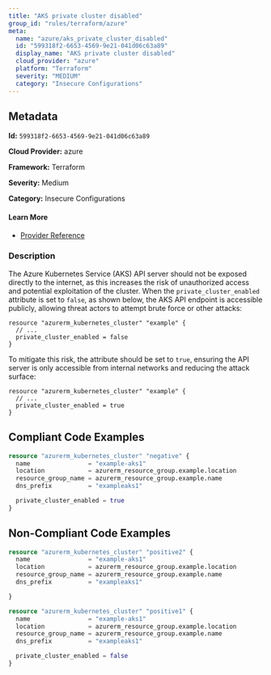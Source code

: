 ```yaml
---
title: "AKS private cluster disabled"
group_id: "rules/terraform/azure"
meta:
  name: "azure/aks_private_cluster_disabled"
  id: "599318f2-6653-4569-9e21-041d06c63a89"
  display_name: "AKS private cluster disabled"
  cloud_provider: "azure"
  platform: "Terraform"
  severity: "MEDIUM"
  category: "Insecure Configurations"
---
```

## Metadata

**Id:** `599318f2-6653-4569-9e21-041d06c63a89`

**Cloud Provider:** azure

**Framework:** Terraform

**Severity:** Medium

**Category:** Insecure Configurations

#### Learn More

 - [Provider Reference](https://registry.terraform.io/providers/hashicorp/azurerm/latest/docs/resources/kubernetes_cluster#private_cluster_enabled)

### Description

 The Azure Kubernetes Service (AKS) API server should not be exposed directly to the internet, as this increases the risk of unauthorized access and potential exploitation of the cluster. When the `private_cluster_enabled` attribute is set to `false`, as shown below, the AKS API endpoint is accessible publicly, allowing threat actors to attempt brute force or other attacks:

```
resource "azurerm_kubernetes_cluster" "example" {
  // ...
  private_cluster_enabled = false
}
```

To mitigate this risk, the attribute should be set to `true`, ensuring the API server is only accessible from internal networks and reducing the attack surface:

```
resource "azurerm_kubernetes_cluster" "example" {
  // ...
  private_cluster_enabled = true
}
```


## Compliant Code Examples
```terraform
resource "azurerm_kubernetes_cluster" "negative" {
  name                = "example-aks1"
  location            = azurerm_resource_group.example.location
  resource_group_name = azurerm_resource_group.example.name
  dns_prefix          = "exampleaks1"

  private_cluster_enabled = true
}

```
## Non-Compliant Code Examples
```terraform
resource "azurerm_kubernetes_cluster" "positive2" {
  name                = "example-aks1"
  location            = azurerm_resource_group.example.location
  resource_group_name = azurerm_resource_group.example.name
  dns_prefix          = "exampleaks1"

}

```

```terraform
resource "azurerm_kubernetes_cluster" "positive1" {
  name                = "example-aks1"
  location            = azurerm_resource_group.example.location
  resource_group_name = azurerm_resource_group.example.name
  dns_prefix          = "exampleaks1"

  private_cluster_enabled = false
}

```